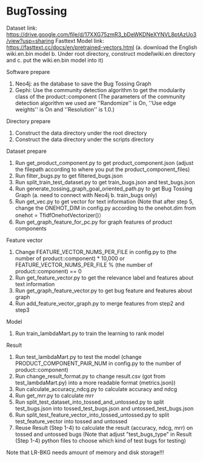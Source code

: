# BugTossing

Dataset link: https://drive.google.com/file/d/17XXG75zmR3_bDeWKDNeXYNVL8ptAzUo3/view?usp=sharing
Fasttext Model link: https://fasttext.cc/docs/en/pretrained-vectors.html (a. download the English wiki.en.bin model b. Under root directory, construct model\wiki.en directory and c. put the wiki.en.bin model into it)

Software prepare
1. Neo4j: as the database to save the Bug Tossing Graph
2. Gephi: Use the community detection algorithm to get the modularity class of the product::component (The parameters of the community detection algorithm we used are ''Randomize'' is On, ''Use edge weights'' is On and ''Resolution'' is 1.0.)

Directory prepare
1. Construct the data directory under the root directory
2. Construct the data directory under the scripts directory

Dataset prepare
1. Run get_product_component.py to get product_component.json (adjust the filepath according to where you put the product_component_files)
2. Run filter_bugs.py to get filtered_bugs.json
3. Run split_train_test_dataset.py to get train_bugs.json and test_bugs.json
4. Run generate_tossing_graph_goal_oriented_path.py to get Bug Tossing Graph (a. need to connect with Neo4j b. train_bugs only)
5. Run get_vec.py to get vector for text information 
   (Note that after step 5, change the ONEHOT_DIM in config.py according to the onehot.dim from onehot = TfidfOnehotVectorizer()）
6. Run get_graph_feature_for_pc.py for graph features of product components

Feature vector
1. Change FEATURE_VECTOR_NUMS_PER_FILE in config.py to (the number of product::component) * 10,000 or FEATURE_VECTOR_NUMS_PER_FILE % (the number of product::component) == 0
2. Run get_feature_vector.py to get the relevance label and features about text information
3. Run get_graph_feature_vector.py to get bug feature and features about graph
4. Run add_feature_vector_graph.py to merge features from step2 and step3

Model
1. Run train_lambdaMart.py to train the learning to rank model

Result
1. Run test_lambdaMart.py to test the model (change PRODUCT_COMPONENT_PAIR_NUM in config.py to the number of product::component)
2. Run change_result_format.py to change result.csv (got from test_lambdaMart.py) into a more readable format (metrics.json))
3. Run calculate_accuracy_ndcg.py to calculate accuracy and ndcg
4. Run get_mrr.py to calculate mrr
5. Run split_test_dataset_into_tossed_and_untossed.py to split test_bugs.json into tossed_test_bugs.json and untossed_test_bugs.json
6. Run split_test_feature_vector_into_tossed_untossed.py to split test_feature_vector into tossed and untossed
7. Reuse Result (Step 1-4) to calculate the result (accuracy, ndcg, mrr) on tossed and untossed bugs (Note that adjust "test_bugs_type" in Result (Step 1-4) python files to choose which kind of test bugs for testing)

Note that LR-BKG needs amount of memory and disk storage!!!
